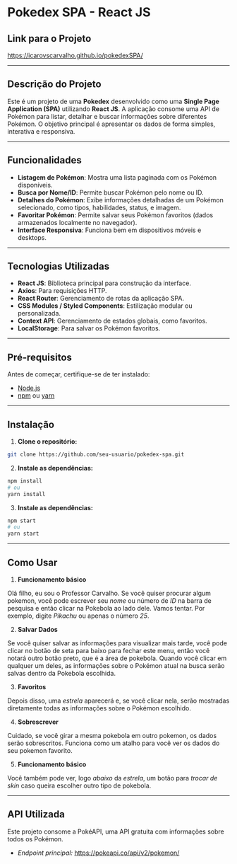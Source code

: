 # Pokedex SPA - React JS

## Link para o Projeto

https://icarovscarvalho.github.io/pokedexSPA/

---

## Descrição do Projeto

Este é um projeto de uma **Pokedex** desenvolvido como uma **Single Page Application (SPA)** utilizando **React JS**. A aplicação consome uma API de Pokémon para listar, detalhar e buscar informações sobre diferentes Pokémon. O objetivo principal é apresentar os dados de forma simples, interativa e responsiva.

---

## Funcionalidades

- **Listagem de Pokémon**: Mostra uma lista paginada com os Pokémon disponíveis.
- **Busca por Nome/ID**: Permite buscar Pokémon pelo nome ou ID.
- **Detalhes do Pokémon**: Exibe informações detalhadas de um Pokémon selecionado, como tipos, habilidades, status, e imagem.
- **Favoritar Pokémon**: Permite salvar seus Pokémon favoritos (dados armazenados localmente no navegador).
- **Interface Responsiva**: Funciona bem em dispositivos móveis e desktops.

---

## Tecnologias Utilizadas

- **React JS**: Biblioteca principal para construção da interface.
- **Axios**: Para requisições HTTP.
- **React Router**: Gerenciamento de rotas da aplicação SPA.
- **CSS Modules / Styled Components**: Estilização modular ou personalizada.
- **Context API**: Gerenciamento de estados globais, como favoritos.
- **LocalStorage**: Para salvar os Pokémon favoritos.

---

## Pré-requisitos

Antes de começar, certifique-se de ter instalado:

- [Node.js](https://nodejs.org/)
- [npm](https://www.npmjs.com/) ou [yarn](https://yarnpkg.com/)

---

## Instalação

1. **Clone o repositório:**
  ```bash
  git clone https://github.com/seu-usuario/pokedex-spa.git
```

2. **Instale as dependências:**
  ```bash
  npm install
  # ou
  yarn install
```

3. **Instale as dependências:**
  ```bash
  npm start
  # ou
  yarn start
```

---

## Como Usar

1. **Funcionamento básico**

Olá filho, eu sou o Professor Carvalho. Se você quiser procurar algum pokemon, você pode escrever seu *nome* ou número de *ID* na barra de pesquisa e então clicar na Pokebola ao lado dele. Vamos tentar. Por exemplo, digite *Pikachu* ou apenas o número *25*.

2. **Salvar Dados**

Se você quiser salvar as informações para visualizar mais tarde, você pode clicar no botão de seta para baixo para fechar este menu, então você notará outro botão preto, que é a área de pokebola. Quando você clicar em qualquer um deles, as informações sobre o Pokémon atual na busca serão salvas dentro da Pokebola escolhida.

3. **Favoritos**

Depois disso, uma *estrela* aparecerá e, se você clicar nela, serão mostradas diretamente todas as informações sobre o Pokémon escolhido.

4. **Sobrescrever**

Cuidado, se você girar a mesma pokebola em outro pokemon, os dados serão sobrescritos. Funciona como um atalho para você ver os dados do seu pokemon favorito.

5. **Funcionamento básico**

Você também pode ver, logo *abaixo* da *estrela*, um botão para *trocar de skin* caso queira escolher outro tipo de pokebola.

---

## API Utilizada

Este projeto consome a PokéAPI, uma API gratuita com informações sobre todos os Pokémon.

- *Endpoint principal:* https://pokeapi.co/api/v2/pokemon/
